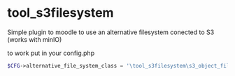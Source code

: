 # tool_s3filesystem
Simple plugin to moodle to use an alternative filesystem conected to S3 (works with minIO)

to work put in your config.php
```php
$CFG->alternative_file_system_class = '\tool_s3filesystem\s3_object_file_system';
```